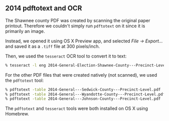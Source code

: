 2014 pdftotext and OCR
--------------------------------------

The Shawnee county PDF was created by scanning the original paper printout.
Therefore we couldn't simply run `pdftotext` on it since it is primarily an image.

Instead, we opened it using OS X Preview app, and selected *File -> Export...* and saved
it as a `.tiff` file at 300 pixels/inch.

Then, we used the `tesseract` OCR tool to convert it to text:

```bash
% tesseract -l eng 2014-General-Election-Shawnee-County---Precinct-Level-SOVC.tiff 2014-General-Election-Shawnee-County---Precinct-Level-SOVC
```

For the other PDF files that were created natively (not scanned), we used the `pdftotext` tool:

```bash
% pdftotext -table 2014-General---Sedwick-County---Precinct-Level.pdf
% pdftotext -table 2014-General---Wyandotte-County---Precinct-Level.pdf
% pdftotext -table 2014-General---Johnson-County---Precinct-Level.pdf
```

The `pdftotext` and `tesseract` tools were both installed on OS X using Homebrew.

